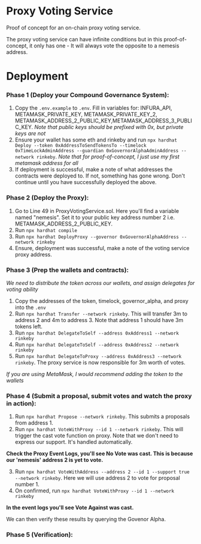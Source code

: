 # Proxy Voting Service

Proof of concept for an on-chain proxy voting service.

The proxy voting service can have infinite conditions but in this proof-of-concept, it only has one - It will always vote the opposite to a nemesis address.

# Deployment

### Phase 1 (Deploy your Compound Governance System): 

1. Copy the `.env.example` to `.env`. Fill in variables for: INFURA_API, METAMASK_PRIVATE_KEY, METAMASK_PRIVATE_KEY_2, METAMASK_ADDRESS_2_PUBLIC_KEY,METAMASK_ADDRESS_3_PUBLIC_KEY. *Note that public keys should be prefixed with 0x, but private keys are not*
2. Ensure your wallet has some eth and rinkeby and run `npx hardhat Deploy --token 0xAddressToSendTokensTo --timelock 0xTimeLockAdminAddress --guardian 0xGovernorAlphaAdminAddress --network rinkeby`. *Note that for proof-of-concept, I just use my first metamask address for all*
3. If deployment is successful, make a note of what addresses the contracts were deployed to. If not, something has gone wrong. Don't continue until you have successfully deployed the above.

### Phase 2 (Deploy the Proxy):

1. Go to Line 49 in ProxyVotingService.sol. Here you'll find a variable named "nemesis". Set it to your public key address number 2 i.e. METAMASK_ADDRESS_2_PUBLIC_KEY.
2. Run `npx hardhat compile`
3. Run `npx hardhat DeployProxy --governor 0xGovernorAlphaAddress --network rinkeby`
4. Ensure, deployment was successful, make a note of the voting service proxy address.

### Phase 3 (Prep the wallets and contracts):

*We need to distribute the token across our wallets, and assign delegates for voting ability*

1. Copy the addresses of the token, timelock, governor_alpha, and proxy into the `.env`
2. Run `npx hardhat Transfer --network rinkeby`. This will transfer 3m to address 2 and 4m to address 3. Note that address 1 should have 3m tokens left.
3. Run `npx hardhat DelegateToSelf --address 0xAddress1 --network rinkeby`
4. Run `npx hardhat DelegateToSelf --address 0xAddress2 --network rinkeby`
5. Run `npx hardhat DelegateToProxy --address 0xAddress3 --network rinkeby`. The proxy service is now responsible for 3m worth of votes.

*If you are using MetaMask, I would recommend adding the token to the wallets*

### Phase 4 (Submit a proposal, submit votes and watch the proxy in action):

1. Run `npx hardhat Propose --network rinkeby`. This submits a proposals from address 1. 
2. Run `npx hardhat VoteWithProxy --id 1 --network rinkeby`. This will trigger the cast vote function on proxy. Note that we don't need to express our support. It's handled automatically.

**Check the Proxy Event Logs, you'll see No Vote was cast. This is because our 'nemesis' address 2 is yet to vote.**

3. Run `npx hardhat VoteWithAddress --address 2 --id 1 --support true --network rinkeby`. Here we will use address 2 to vote for proposal number 1.
4. On confirmed, run `npx hardhat VoteWithProxy --id 1 --network rinkeby`

**In the event logs you'll see Vote Against was cast.**

We can then verify these results by querying the Govenor Alpha.

### Phase 5 (Verification):






